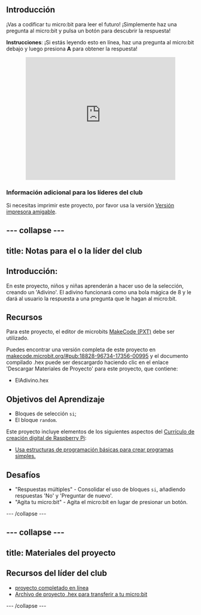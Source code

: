 ## Introducción

¡Vas a codificar tu micro:bit para leer el futuro! ¡Simplemente haz una pregunta al micro:bit y pulsa un botón para descubrir la respuesta!

**Instrucciones**: ¡Si estás leyendo esto en línea, haz una pregunta al micro:bit debajo y luego presiona **A** para obtener la respuesta!

<div class="trinket" style="width:400px;margin: 0 auto;">
<div style="position:relative;height:0;padding-bottom:81.97%;overflow:hidden;"><iframe style="position:absolute;top:0;left:0;width:100%;height:100%;" src="https://makecode.microbit.org/---run?id=_X8jUAqb9mdfj" allowfullscreen="allowfullscreen" sandbox="allow-popups allow-scripts allow-same-origin" frameborder="0"></iframe></div>
</div>

### Información adicional para los líderes del club

Si necesitas imprimir este proyecto, por favor usa la versión [Versión impresora amigable](https://projects.raspberrypi.org/es-LA/projects/fortune-teller/print).

--- collapse ---
---
title: Notas para el o la líder del club
---

## Introducción:

En este proyecto, niños y niñas aprenderán a hacer uso de la selección, creando un 'Adivino'. El adivino funcionará como una bola mágica de 8 y le dará al usuario la respuesta a una pregunta que le hagan al micro:bit.

## Recursos

Para este proyecto, el editor de microbits [MakeCode (PXT)](http://jumpto.cc/pxt-new) debe ser utilizado.

Puedes encontrar una versión completa de este proyecto en [makecode.microbit.org/#pub:18828-96734-17356-00995](https://makecode.microbit.org/#pub:18828-96734-17356-00995) y el documento compilado .hex puede ser descargardo haciendo clic en el enlace 'Descargar Materiales de Proyecto' para este proyecto, que contiene:

* ElAdivino.hex

## Objetivos del Aprendizaje

* Bloques de selección `si`;
* El bloque `random`.

Este proyecto incluye elementos de los siguientes aspectos del [Currículo de creación digital de Raspberry Pi](http://rpf.io/curriculum):

* [Usa estructuras de programación básicas para crear programas simples.](https://www.raspberrypi.org/curriculum/programming/creator)

## Desafíos

* "Respuestas múltiples" - Consolidar el uso de bloques `si`, añadiendo respuestas 'No' y 'Preguntar de nuevo'.
* "Agita tu micro:bit" - Agita el micro:bit en lugar de presionar un botón.

--- /collapse ---

--- collapse ---
---
title: Materiales del proyecto
---

## Recursos del líder del club

* [proyecto completado en línea](https://makecode.microbit.org/#pub:18828-96734-17356-00995)
* [Archivo de proyecto .hex para transferir a tu micro:bit](resources/microbit-Fortune-Teller.hex)

--- /collapse ---
